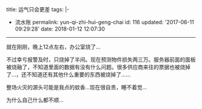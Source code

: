 title: 运气只会更差
tags: |-

  - 流水账
permalink: yun-qi-zhi-hui-geng-chai
id: 116
updated: '2017-06-11 09:29:28'
date: 2018-01-12 12:07:30
---

就在刚刚，晚上12点左右，办公室烧了…

不过幸亏报警及时，只烧掉了半间。现在预测物件损失两三万。服务器前面的面板被烧融了，不知道里面的数据有没有什么问题。很多供应商来往的票据也被烧掉了…，还不知道还有其他什么重要的东西被烧掉了……

整场火灾的源头可能是我点的蚊香…现在很自责，睡不着觉…

为什么自己什么都不顺…